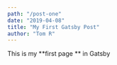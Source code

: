 ```yaml
---
path: "/post-one"
date: "2019-04-08"
title: "My First Gatsby Post"
author: "Tom R"
---
```


This is my **first page ** in Gatsby